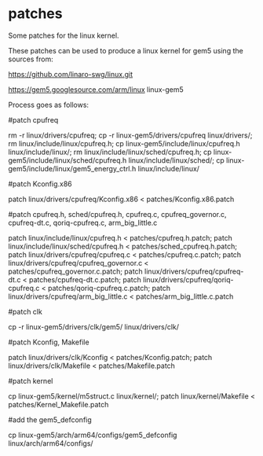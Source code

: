 # patches
Some patches for the linux kernel.

These patches can be used to produce a linux kernel for gem5 using the sources from:

https://github.com/linaro-swg/linux.git

https://gem5.googlesource.com/arm/linux linux-gem5

Process goes as follows:

#patch cpufreq

rm -r linux/drivers/cpufreq; cp -r linux-gem5/drivers/cpufreq linux/drivers/;
rm linux/include/linux/cpufreq.h; cp linux-gem5/include/linux/cpufreq.h linux/include/linux/;
rm linux/include/linux/sched/cpufreq.h; cp linux-gem5/include/linux/sched/cpufreq.h linux/include/linux/sched/;
cp linux-gem5/include/linux/gem5_energy_ctrl.h linux/include/linux/

#patch Kconfig.x86 

patch linux/drivers/cpufreq/Kconfig.x86 < patches/Kconfig.x86.patch

#patch cpufreq.h, sched/cpufreq.h, cpufreq.c, cpufreq_governor.c, cpufreq-dt.c, qoriq-cpufreq.c, arm_big_little.c

patch linux/include/linux/cpufreq.h < patches/cpufreq.h.patch;
patch linux/include/linux/sched/cpufreq.h < patches/sched_cpufreq.h.patch;
patch linux/drivers/cpufreq/cpufreq.c < patches/cpufreq.c.patch;
patch linux/drivers/cpufreq/cpufreq_governor.c < patches/cpufreq_governor.c.patch;
patch linux/drivers/cpufreq/cpufreq-dt.c < patches/cpufreq-dt.c.patch;
patch linux/drivers/cpufreq/qoriq-cpufreq.c < patches/qoriq-cpufreq.c.patch;
patch linux/drivers/cpufreq/arm_big_little.c < patches/arm_big_little.c.patch

#patch clk

cp -r linux-gem5/drivers/clk/gem5/ linux/drivers/clk/

#patch Kconfig, Makefile

patch linux/drivers/clk/Kconfig < patches/Kconfig.patch;
patch linux/drivers/clk/Makefile < patches/Makefile.patch

#patch kernel

cp linux-gem5/kernel/m5struct.c linux/kernel/;
patch linux/kernel/Makefile < patches/Kernel_Makefile.patch

#add the gem5_defconfig

cp linux-gem5/arch/arm64/configs/gem5_defconfig linux/arch/arm64/configs/
